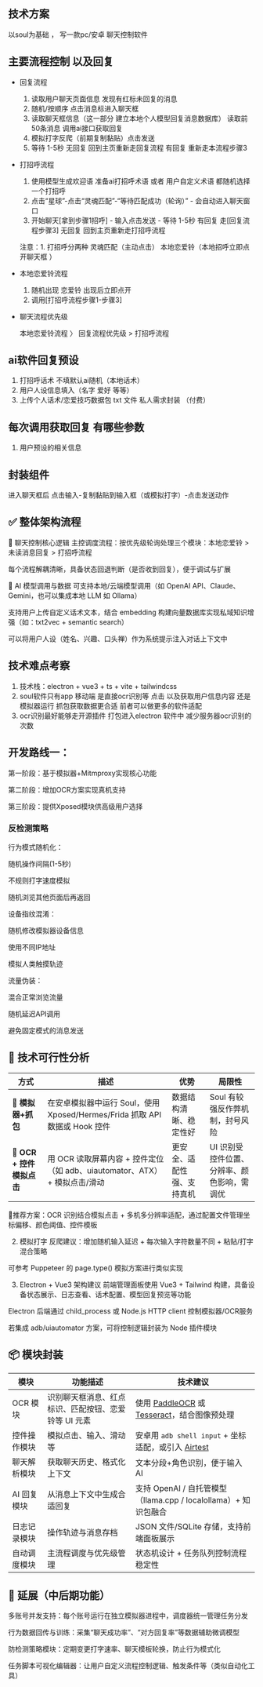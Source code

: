 ##  技术方案 

以soul为基础 ， 写一款pc/安卓 聊天控制软件 

## 主要流程控制 以及回复
 
- 回复流程 
  1. 读取用户聊天页面信息 发现有红标未回复的消息
  2. 随机/按顺序 点击消息标进入聊天框
  3. 读取聊天框信息（这一部分 建立本地个人模型回复消息数据库） 读取前50条消息  调用ai接口获取回复
  4. 模拟打字反爬（前期复制黏贴）点击发送
  5. 等待 1-5秒 无回复 回到主页重新走回复流程  有回复 重新走本流程步骤3
   
  
- 打招呼流程
    1. 使用模型生成欢迎语 准备ai打招呼术语 或者 用户自定义术语 都随机选择一个打招呼
    2. 点击“星球”-点击“灵魂匹配”-“等待匹配成功（轮询）” - 会自动进入聊天窗口
    3.  开始聊天[拿到步骤1招呼] - 输入点击发送 - 等待 1-5秒 有回复 走[回复流程步骤3] 无回复 回到主页重新走打招呼流程 
   
    注意：1. 打招呼分两种 灵魂匹配（主动点击）  本地恋爱铃（本地招呼立即点开聊天框 ）

- 本地恋爱铃流程 
   1. 随机出现 恋爱铃 出现后立即点开  
   2. 调用[打招呼流程步骤1-步骤3] 


- 聊天流程优先级
  
  本地恋爱铃流程 〉 回复流程优先级 > 打招呼流程





## ai软件回复预设

1. 打招呼话术 不填默认ai随机（本地话术）
2. 用户人设信息填入（名字 爱好 等等）
3. 上传个人话术/恋爱技巧数据包 txt 文件  私人需求封装 （付费）

## 每次调用获取回复 有哪些参数 
  1. 用户预设的相关信息


## 封装组件

进入聊天框后 点击输入-复制黏贴到输入框（或模拟打字）-点击发送动作 






## ✅ 整体架构流程
💬 聊天控制核心逻辑
主控调度流程：按优先级轮询处理三个模块：本地恋爱铃 > 未读消息回复 > 打招呼流程

每个流程解耦清晰，具备状态回退判断（是否收到回复），便于调试与扩展

🧠 AI 模型调用与数据
可支持本地/云端模型调用（如 OpenAI API、Claude、Gemini，也可以集成本地 LLM 如 Ollama）

支持用户上传自定义话术文本，结合 embedding 构建向量数据库实现私域知识增强（如：txt2vec + semantic search）

可以将用户人设（姓名、兴趣、口头禅）作为系统提示注入对话上下文中


## 技术难点考察 
1. 技术栈：electron + vue3 + ts + vite + tailwindcss 
2. soul软件只有app 移动端  是直接ocr识别等 点击 以及获取用户信息内容  还是 模拟器运行 抓包获取数据更合适  前者可以做更多的软件适配 
3. ocr识别最好能够走开源插件 打包进入electron 软件中  减少服务器ocr识别的次数


## 开发路线一：

第一阶段：基于模拟器+Mitmproxy实现核心功能

第二阶段：增加OCR方案实现真机支持

第三阶段：提供Xposed模块供高级用户选择

### 反检测策略

行为模式随机化：

随机操作间隔(1-5秒)

不规则打字速度模拟

随机浏览其他页面后再返回

设备指纹混淆：

随机修改模拟器设备信息

使用不同IP地址

模拟人类触摸轨迹

流量伪装：

混合正常浏览流量

随机延迟API调用

避免固定模式的消息发送




## 🔧 技术可行性分析
| 方式                     | 描述                                                                        | 优势                       | 局限性                                      |
| ------------------------ | --------------------------------------------------------------------------- | -------------------------- | ------------------------------------------- |
| 📱 **模拟器+抓包**        | 在安卓模拟器中运行 Soul，使用 Xposed/Hermes/Frida 抓取 API 数据或 Hook 控件 | 数据结构清晰、稳定性好     | Soul 有较强反作弊机制，封号风险             |
| 🧾 **OCR + 控件模拟点击** | 用 OCR 读取屏幕内容 + 控件定位（如 adb、uiautomator、ATX）+ 模拟点击/滑动   | 更安全、适配性强、支持真机 | UI 识别受控件位置、分辨率、颜色影响，需调优 |


🔹推荐方案：OCR 识别结合模拟点击 + 多机多分辨率适配，通过配置文件管理坐标偏移、颜色阈值、控件模板

2. 模拟打字
反爬建议：增加随机输入延迟 + 每次输入字符数量不同 + 粘贴/打字混合策略

可参考 Puppeteer 的 page.type() 模拟方案进行类似实现

3. Electron + Vue3 架构建议
前端管理面板使用 Vue3 + Tailwind 构建，具备设备状态展示、日志查看、话术配置、模型回复预览等功能

Electron 后端通过 child_process 或 Node.js HTTP client 控制模拟器/OCR服务

若集成 adb/uiautomator 方案，可将控制逻辑封装为 Node 插件模块

##  📦 模块封装

| 模块         | 功能描述                                             | 技术建议                                                                                                                               |
| ------------ | ---------------------------------------------------- | -------------------------------------------------------------------------------------------------------------------------------------- |
| OCR 模块     | 识别聊天框消息、红点标识、匹配按钮、恋爱铃等 UI 元素 | 使用 [PaddleOCR](https://github.com/PaddlePaddle/PaddleOCR) 或 [Tesseract](https://github.com/tesseract-ocr/tesseract)，结合图像预处理 |
| 控件操作模块 | 模拟点击、输入、滑动等                               | 安卓用 `adb shell input` + 坐标适配，或引入 [Airtest](https://airtest.netease.com/)                                                    |
| 聊天解析模块 | 获取聊天历史、格式化上下文                           | 文本分段+角色识别，便于输入 AI                                                                                                         |
| AI 回复模块  | 从消息上下文中生成合适回复                           | 支持 OpenAI / 自托管模型（llama.cpp / localollama）+ 知识包融合                                                                        |
| 日志记录模块 | 操作轨迹与消息存档                                   | JSON 文件/SQLite 存储，支持前端面板展示                                                                                                |
| 自动调度模块 | 主流程调度与优先级管理                               | 状态机设计 + 任务队列控制流程稳定性                                                                                                    |

## 📌 延展（中后期功能）
多账号并发支持：每个账号运行在独立模拟器进程中，调度器统一管理任务分发

行为数据回传与训练：采集“聊天成功率”、“对方回复率”等数据辅助微调模型

防检测策略模块：定期变更打字速率、聊天模板轮换，防止行为模式化

任务脚本可视化编辑器：让用户自定义流程控制逻辑、触发条件等（类似自动化工具）